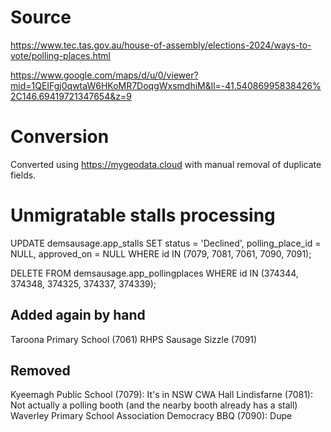 # Source

https://www.tec.tas.gov.au/house-of-assembly/elections-2024/ways-to-vote/polling-places.html

https://www.google.com/maps/d/u/0/viewer?mid=1QEIFgj0qwtaW6HKoMR7DoqgWxsmdhiM&ll=-41.54086995838426%2C146.69419721347654&z=9

# Conversion

Converted using https://mygeodata.cloud with manual removal of duplicate fields.

# Unmigratable stalls processing

UPDATE demsausage.app_stalls SET status = 'Declined', polling_place_id = NULL, approved_on = NULL WHERE id IN (7079, 7081, 7061, 7090, 7091);

DELETE FROM demsausage.app_pollingplaces WHERE id IN (374344, 374348, 374325, 374337, 374339);

## Added again by hand

Taroona Primary School (7061)
RHPS Sausage Sizzle (7091)

## Removed

Kyeemagh Public School (7079): It's in NSW
CWA Hall Lindisfarne (7081): Not actually a polling booth (and the nearby booth already has a stall)
Waverley Primary School Association Democracy BBQ (7090): Dupe
